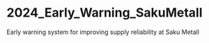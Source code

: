 # 2024_Early_Warning_SakuMetall
Early warning system for improving supply reliability at Saku Metall
